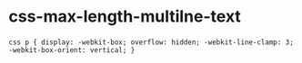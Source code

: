 # css-max-length-multilne-text




​```css
p {
  display: -webkit-box;
  overflow: hidden;
  -webkit-line-clamp: 3;
  -webkit-box-orient: vertical;
}
​```
